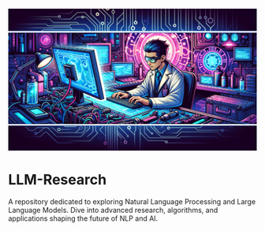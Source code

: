 ![](https://github.com/rydeveraumn/LLM-Research/blob/main/llm_research.png)

# LLM-Research
A repository dedicated to exploring Natural Language Processing and Large Language Models. Dive into advanced research, algorithms, and applications shaping the future of NLP and AI.
